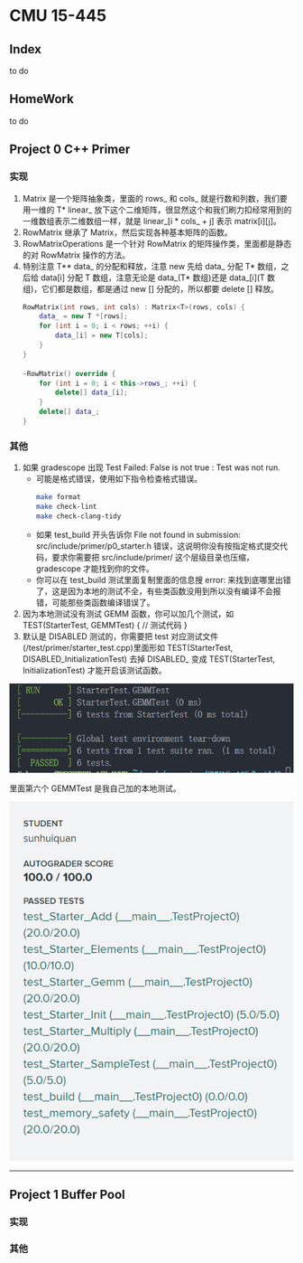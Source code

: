 # CMU 15-445

## Index

to do

## HomeWork

to do

## Project 0 C++ Primer

### 实现

1. Matrix 是一个矩阵抽象类，里面的 rows_ 和 cols_ 就是行数和列数，我们要用一维的 T* linear_ 放下这个二维矩阵，很显然这个和我们刷力扣经常用到的一维数组表示二维数组一样，就是 linear_\[i * cols_ + j\] 表示 matrix\[i\]\[j\]。
2. RowMatrix 继承了 Matrix，然后实现各种基本矩阵的函数。
3. RowMatrixOperations 是一个针对 RowMatrix 的矩阵操作类，里面都是静态的对 RowMatrix 操作的方法。
4. 特别注意 T** data_ 的分配和释放，注意 new 先给 data_ 分配 T* 数组，之后给 data\[i\] 分配 T 数组，注意无论是 data_(T* 数组)还是 data_\[i\](T 数组)，它们都是数组，都是通过 new \[\] 分配的，所以都要 delete \[\] 释放。
	```C++
  	RowMatrix(int rows, int cols) : Matrix<T>(rows, cols) {
    	data_ = new T *[rows];
    	for (int i = 0; i < rows; ++i) {
      		data_[i] = new T[cols];
   		}
  	}

  	~RowMatrix() override {
    	for (int i = 0; i < this->rows_; ++i) {
      		delete[] data_[i];
    	}
    	delete[] data_;
  	}
	```

### 其他

1. 如果 gradescope 出现 Test Failed: False is not true : Test was not run. 
   - 可能是格式错误，使用如下指令检查格式错误。
		```bash
		make format
		make check-lint
		make check-clang-tidy
		```
   - 如果 test_build 开头告诉你 File not found in submission: src/include/primer/p0_starter.h 错误，这说明你没有按指定格式提交代码，要求你需要把 src/include/primer/ 这个层级目录也压缩，gradescope 才能找到你的文件。
   - 你可以在 test_build 测试里面复制里面的信息搜 error: 来找到底哪里出错了，这是因为本地的测试不全，有些类函数没用到所以没有编译不会报错，可能那些类函数编译错误了。
2. 因为本地测试没有测试 GEMM 函数，你可以加几个测试，如 TEST(StarterTest, GEMMTest) { // 测试代码 }
3. 默认是 DISABLED 测试的，你需要把 test 对应测试文件(/test/primer/starter_test.cpp)里面形如 TEST(StarterTest, DISABLED_InitializationTest) 去掉 DISABLED_ 变成 TEST(StarterTest, InitializationTest) 才能开启该测试函数。

![IMG](./IMG/test0.png)

里面第六个 GEMMTest 是我自己加的本地测试。

![IMG](./IMG/project0.png)

---

## Project 1 Buffer Pool

### 实现

### 其他
